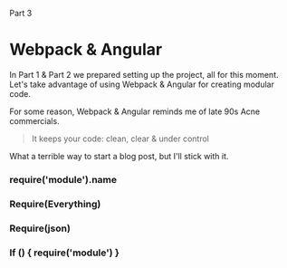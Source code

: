 Part 3
# Webpack & Angular

In Part 1 & Part 2 we prepared setting up the project, all for this moment. Let's take advantage of using Webpack & Angular for creating modular code.

For some reason, Webpack & Angular reminds me of late 90s Acne commercials.

> It keeps your code: clean, clear & under control

What a terrible way to start a blog post, but I'll stick with it.

### require('module').name

### Require(Everything)

### Require(json)

### If () { require('module') }


